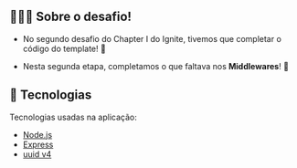 ## 👨🏻‍💻 Sobre o desafio!

- <p>No segundo desafio do Chapter I do Ignite, tivemos que completar o código do template! 📝</p>
- <p>Nesta segunda etapa, completamos o que faltava nos <b>Middlewares</b>! 🚀</p>

## 🚀 Tecnologias

Tecnologias usadas na aplicação:

- [Node.js](https://nodejs.org/en/)
- [Express](https://expressjs.com/pt-br/)
- [uuid v4](https://github.com/thenativeweb/uuidv4/)
